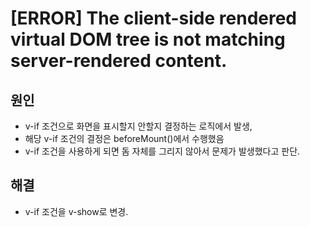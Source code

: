 # [ERROR] The client-side rendered virtual DOM tree is not matching server-rendered content.

## 원인
- v-if 조건으로 화면을 표시할지 안할지 결정하는 로직에서 발생,
- 해당 v-if 조건의 결정은 beforeMount()에서 수행했음
- v-if 조건을 사용하게 되면 돔 자체를 그리지 않아서 문제가 발생했다고 판단.

## 해결
- v-if 조건을 v-show로 변경.

